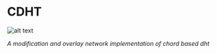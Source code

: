 # CDHT

![alt text](https://res.cloudinary.com/linktender/image/upload/v1626708215/Chord_route_l74bff.png)


*A modification and overlay network implementation of chord based dht*
